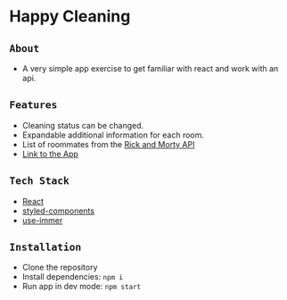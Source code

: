 # Happy Cleaning

## `About`
- A very simple app exercise to get familiar with react and work with an api.

## `Features`
- Cleaning status can be changed.
- Expandable additional information for each room.
- List of roommates from the [Rick and Morty API](https://rickandmortyapi.com/)
- [Link to the App](https://happy-cleaning-gamma.vercel.app/)


## `Tech Stack`
- [React](https://beta.reactjs.org/)
- [styled-components](https://styled-components.com/)
- [use-immer](https://github.com/immerjs/use-immer#readme)

## `Installation`
- Clone the repository
- Install dependencies: `npm i`
- Run app in dev mode: `npm start`
